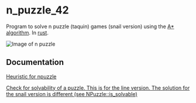 # n_puzzle_42
Program to solve n puzzle (taquin) games (snail version) using the [A* algorithm](https://en.wikipedia.org/wiki/A*_search_algorithm). In [rust](https://www.rust-lang.org/).

![Image of n puzzle](https://github.com/gbersac/n_puzzle_42/blob/master/taquin.png)

## Documentation

[Heuristic for npuzzle](http://heuristicswiki.wikispaces.com/N+-+Puzzle)

[Check for solvability of a puzzle. This is for the line version. The solution for the snail version is different (see NPuzzle::is_solvable)](http://www.cs.bham.ac.uk/~mdr/teaching/modules04/java2/TilesSolvability.html)
